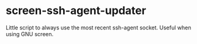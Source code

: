 screen-ssh-agent-updater
========================

Little script to always use the most recent ssh-agent socket. Useful when using GNU screen.
